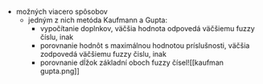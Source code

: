 - možných viacero spôsobov
	- jedným z nich metóda Kaufmann a Gupta:
		- vypočítanie doplnkov, väčšia hodnota odpovedá väčšiemu fuzzy číslu, inak
		- porovnanie hodnôt s maximálnou hodnotou príslušnosti, väčšia zodpovedá väčšiemu fuzzy čislu, inak
		- porovnanie dĺžok základní oboch fuzzy čísel![[kaufman gupta.png]]
